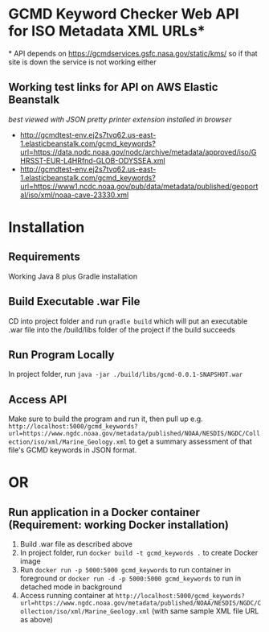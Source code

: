 # GCMD Keyword Checker Web API for ISO Metadata XML URLs*
\* API depends on https://gcmdservices.gsfc.nasa.gov/static/kms/ so if that site is down the service is not working either

## Working test links for API on AWS Elastic Beanstalk 
_best viewed with JSON pretty printer extension installed in browser_
- http://gcmdtest-env.ej2s7tvq62.us-east-1.elasticbeanstalk.com/gcmd_keywords?url=https://data.nodc.noaa.gov/nodc/archive/metadata/approved/iso/GHRSST-EUR-L4HRfnd-GLOB-ODYSSEA.xml
- http://gcmdtest-env.ej2s7tvq62.us-east-1.elasticbeanstalk.com/gcmd_keywords?url=https://www1.ncdc.noaa.gov/pub/data/metadata/published/geoportal/iso/xml/noaa-cave-23330.xml

# Installation

## Requirements
Working Java 8 plus Gradle installation

## Build Executable .war File
CD into project folder and run `gradle build` which will put an executable .war file into the /build/libs folder of the project if the build succeeds

## Run Program Locally
In project folder, run `java -jar ./build/libs/gcmd-0.0.1-SNAPSHOT.war`

## Access API
Make sure to build the program and run it, then pull up e.g. `http://localhost:5000/gcmd_keywords?url=https://www.ngdc.noaa.gov/metadata/published/NOAA/NESDIS/NGDC/Collection/iso/xml/Marine_Geology.xml` to get a summary assessment of that file's GCMD keywords in JSON format. 

# OR

## Run application in a Docker container (Requirement: working Docker installation)
1. Build .war file as described above
2. In project folder, run `docker build -t gcmd_keywords .` to create Docker image
3. Run `docker run -p 5000:5000 gcmd_keywords` to run container in foreground or `docker run -d -p 5000:5000 gcmd_keywords` to run in detached mode in background
4. Access running container at `http://localhost:5000/gcmd_keywords?url=https://www.ngdc.noaa.gov/metadata/published/NOAA/NESDIS/NGDC/Collection/iso/xml/Marine_Geology.xml` (with same sample XML file URL as above)
